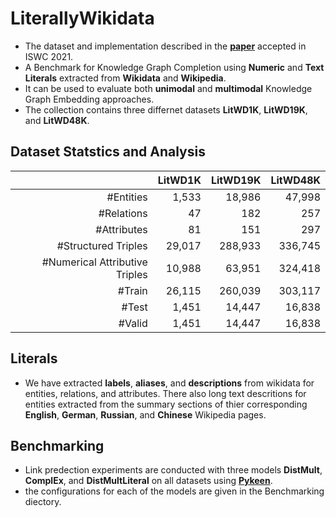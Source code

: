 # LiterallyWikidata 
- The dataset and implementation described in the [**paper**](https://link.springer.com/chapter/10.1007/978-3-030-88361-4_30) accepted in ISWC 2021.
- A Benchmark for Knowledge Graph Completion using **Numeric** and **Text Literals** extracted from **Wikidata** and **Wikipedia**. 
- It can be used to evaluate both **unimodal** and **multimodal** Knowledge Graph Embedding approaches. 
- The collection contains three differnet datasets **LitWD1K**, **LitWD19K**, and **LitWD48K**. 

## Dataset Statstics and Analysis
|           | LitWD1K | LitWD19K | LitWD48K |
|----------:|--------:|---------:|---------:|
|\#Entities | 1,533   | 18,986   | 47,998   |
|\#Relations| 47   | 182   | 257   |
|\#Attributes|81   | 151 |297|
|\#Structured Triples|29,017 |288,933| 336,745|
|\#Numerical Attributive Triples|10,988|63,951|324,418|
|\#Train|26,115|260,039|303,117|
|\#Test|1,451|14,447|16,838|
|\#Valid|1,451|14,447|16,838|

## Literals

- We have extracted **labels**, **aliases**, and **descriptions** from wikidata for entities, relations, and attributes. There also long text descritions for entities extracted from the summary sections of thier corresponding **English**, **German**, **Russian**, and **Chinese** Wikipedia pages. 


## Benchmarking <!--- Results -->

- Link predection experiments are conducted with three models **DistMult**, **ComplEx**, and **DistMultLiteral** on all datasets using [**Pykeen**](https://pykeen.readthedocs.io/en/latest/).  
- the configurations for each of the models are given in the Benchmarking diectory. 

<!--- ## LitWD1K

<!--- #|| MRR| Hits@1| Hits@10 |
#|----------:|--------:|---------:|



<!--- ### LitWD19K
|| MRR| Hits@1| Hits@10 |
|----------:|--------:|---------:|

<!--- ### LitWD48K
|| MRR| Hits@1| Hits@10 |
|----------:|--------:|---------:|


##Citation

'''
@inproceedings{GeseseAS21,
  author       = {Genet Asefa Gesese and
                  Mehwish Alam and
                  Harald Sack},
  editor       = {Andreas Hotho and
                  Eva Blomqvist and
                  Stefan Dietze and
                  Achille Fokoue and
                  Ying Ding and
                  Payam M. Barnaghi and
                  Armin Haller and
                  Mauro Dragoni and
                  Harith Alani},
  title        = {LiterallyWikidata - {A} Benchmark for Knowledge Graph Completion Using
                  Literals},
  booktitle    = {The Semantic Web - {ISWC} 2021 - 20th International Semantic Web Conference,
                  {ISWC} 2021, Virtual Event, October 24-28, 2021, Proceedings},
  series       = {Lecture Notes in Computer Science},
  volume       = {12922},
  pages        = {511--527},
  publisher    = {Springer},
  year         = {2021},
  url          = {https://doi.org/10.1007/978-3-030-88361-4\_30},
  doi          = {10.1007/978-3-030-88361-4\_30},
}
'''

